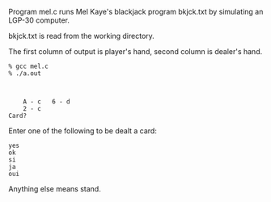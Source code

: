 Program mel.c runs Mel Kaye's blackjack program bkjck.txt by simulating an LGP-30 computer.

bkjck.txt is read from the working directory.

The first column of output is player's hand, second column is dealer's hand.

	% gcc mel.c
	% ./a.out 



		A - c	6 - d
		2 - c
	Card?

Enter one of the following to be dealt a card:

	yes
	ok
	si
	ja
	oui

Anything else means stand.

